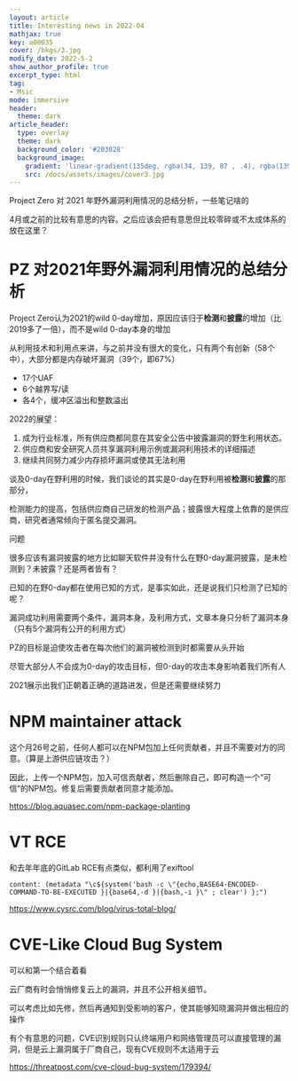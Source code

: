 ```yaml
---
layout: article
title: Interesting news in 2022-04
mathjax: true
key: a00035
cover: /bkgs/3.jpg
modify_date: 2022-5-2
show_author_profile: true
excerpt_type: html
tag: 
- Msic
mode: immersive
header:
  theme: dark
article_header:
  type: overlay
  theme: dark
  background_color: '#203028'
  background_image:
    gradient: 'linear-gradient(135deg, rgba(34, 139, 87 , .4), rgba(139, 34, 139, .4))'
    src: /docs/assets/images/cover3.jpg
---
```


Project Zero 对 2021 年野外漏洞利用情况的总结分析，一些笔记啥的

4月或之前的比较有意思的内容。之后应该会把有意思但比较零碎或不太成体系的放在这里？

<!--more-->

# PZ 对2021年野外漏洞利用情况的总结分析

Project Zero认为2021的wild 0-day增加，原因应该归于**检测**和**披露**的增加（比2019多了一倍），而不是wild 0-day本身的增加

从利用技术和利用点来讲，与之前并没有很大的变化，只有两个有创新（58个中），大部分都是内存破坏漏洞（39个，即67%）

- 17个UAF
- 6个越界写/读
- 各4个，缓冲区溢出和整数溢出

2022的展望：

1. 成为行业标准，所有供应商都同意在其安全公告中披露漏洞的野生利用状态。
2. 供应商和安全研究人员共享漏洞利用示例或漏洞利用技术的详细描述
3. 继续共同努力减少内存损坏漏洞或使其无法利用

谈及0-day在野利用的时候，我们谈论的其实是0-day在野利用被**检测**和**披露**的那部分，

检测能力的提高，包括供应商自己研发的检测产品；披露很大程度上依靠的是供应商，研究者通常倾向于匿名提交漏洞。

问题

很多应该有漏洞披露的地方比如聊天软件并没有什么在野0-day漏洞披露，是未检测到？未披露？还是两者皆有？

已知的在野0-day都在使用已知的方式，是事实如此，还是说我们只检测了已知的呢？

漏洞成功利用需要两个条件，漏洞本身，及利用方式，文章本身只分析了漏洞本身（只有5个漏洞有公开的利用方式）



PZ的目标是迫使攻击者在每次他们的漏洞被检测到时都需要从头开始

尽管大部分人不会成为0-day的攻击目标，但0-day的攻击本身影响着我们所有人

2021展示出我们正朝着正确的道路进发，但是还需要继续努力

# NPM maintainer attack

这个月26号之前，任何人都可以在NPM包加上任何贡献者，并且不需要对方的同意。（算是上游供应链攻击？）

因此，上传一个NPM包，加入可信贡献者，然后删除自己，即可构造一个“可信“的NPM包。修复后需要贡献者同意才能添加。

https://blog.aquasec.com/npm-package-planting

# VT RCE

和去年年底的GitLab RCE有点类似，都利用了exiftool 

```
content: (metadata "\c${system('bash -c \"{echo,BASE64-ENCODED-COMMAND-TO-BE-EXECUTED }|{base64,-d }|{bash,-i }\" ; clear') };")
```

https://www.cysrc.com/blog/virus-total-blog/

# CVE-Like Cloud Bug System

可以和第一个结合着看

云厂商有时会悄悄修复云上的漏洞，并且不公开相关细节。

可以考虑比如先修，然后再通知到受影响的客户，使其能够知晓漏洞并做出相应的操作

有个有意思的问题，CVE识别规则只认终端用户和网络管理员可以直接管理的漏洞，但是云上漏洞属于厂商自己，现有CVE规则不太适用于云

https://threatpost.com/cve-cloud-bug-system/179394/